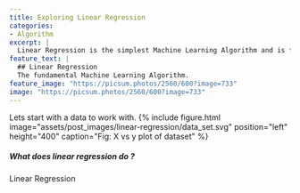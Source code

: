```yaml
---
title: Exploring Linear Regression
categories:
- Algorithm
excerpt: |
  Linear Regression is the simplest Machine Learning Algorithm and is fundamental to other algorithms such as Polynomial Regression and Neural Networks. Here, we explore the questions (What||Why||Where||How) of Linear Regression.
feature_text: | 
  ## Linear Regression 
  The fundamental Machine Learning Algorithm.
feature_image: "https://picsum.photos/2560/600?image=733"
image: "https://picsum.photos/2560/600?image=733"
---
```


Lets start with a data to work with.
{% include figure.html image="assets/post_images/linear-regression/data_set.svg" position="left" height="400" caption="Fig: X vs y plot of dataset" %}
##### What does linear regression do ?
Linear Regression